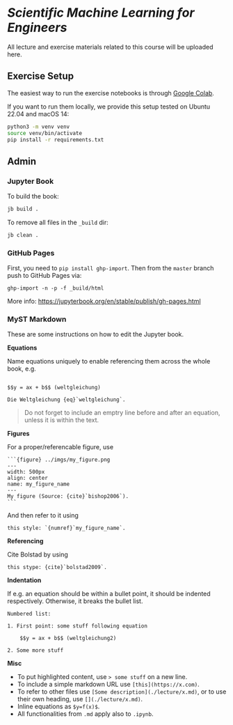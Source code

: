 # *Scientific Machine Learning for Engineers*

All lecture and exercise materials related to this course will be uploaded here.

## Exercise Setup

The easiest way to run the exercise notebooks is through [Google Colab](https://colab.research.google.com/).

If you want to run them locally, we provide this setup tested on Ubuntu 22.04 and macOS 14:

```bash
python3 -m venv venv
source venv/bin/activate
pip install -r requirements.txt
```

## Admin

### Jupyter Book

To build the book:

```bash
jb build .
```

To remove all files in the `_build` dir:

```bash
jb clean .
```

### GitHub Pages

First, you need to `pip install ghp-import`. Then from the `master` branch push to GitHub Pages via:

```
ghp-import -n -p -f _build/html
```

More info: https://jupyterbook.org/en/stable/publish/gh-pages.html

### MyST Markdown

These are some instructions on how to edit the Jupyter book. 

**Equations**

Name equations uniquely to enable referencing them across the whole book, e.g.

```

$$y = ax + b$$ (weltgleichung)

Die Weltgleichung {eq}`weltgleichung`.
```

> Do not forget to include an emptry line before and after an equation, unless it is within the text.

**Figures**

For a proper/referencable figure, use

``````
```{figure} ../imgs/my_figure.png
---
width: 500px
align: center
name: my_figure_name
---
My figure (Source: {cite}`bishop2006`).
```
``````

And then refer to it using 

```
this style: `{numref}`my_figure_name`.
```

**Referencing**

Cite Bolstad by using 

```
this stype: {cite}`bolstad2009`.
```

**Indentation**

If e.g. an equation should be within a bullet point, it should be indented respectively. Otherwise, it breaks the bullet list.

```
Numbered list:

1. First point: some stuff following equation
    
    $$y = ax + b$$ (weltgleichung2)

2. Some more stuff

```

**Misc**

- To put highlighted content, use `> some stuff` on a new line.
- To include a simple markdown URL use `[this](https://x.com)`.
- To refer to other files use `[Some description](./lecture/x.md)`, or to use their own heading, use `[](./lecture/x.md)`.
- Inline equations as `$y=f(x)$`.
- All functionalities from `.md` apply also to `.ipynb`.
